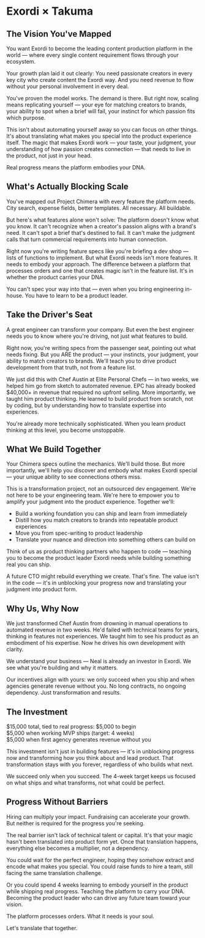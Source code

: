 # Exordi × Takuma

## The Vision You've Mapped

You want Exordi to become the leading content production platform in the world — where every single content requirement flows through your ecosystem.

Your growth plan laid it out clearly: You need passionate creators in every key city who create content the Exordi way. And you need revenue to flow without your personal involvement in every deal.

You've proven the model works. The demand is there. But right now, scaling means replicating yourself — your eye for matching creators to brands, your ability to spot when a brief will fail, your instinct for which passion fits which purpose. 

This isn't about automating yourself away so you can focus on other things. It's about translating what makes you special into the product experience itself. The magic that makes Exordi work — your taste, your judgment, your understanding of how passion creates connection — that needs to live in the product, not just in your head.

Real progress means the platform embodies your DNA.

## What's Actually Blocking Scale

You've mapped out Project Chimera with every feature the platform needs. City search, expense fields, better templates. All necessary. All buildable.

But here's what features alone won't solve: The platform doesn't know what you know. It can't recognize when a creator's passion aligns with a brand's need. It can't spot a brief that's destined to fail. It can't make the judgment calls that turn commercial requirements into human connection.

Right now you're writing feature specs like you're briefing a dev shop — lists of functions to implement. But what Exordi needs isn't more features. It needs to embody your approach. The difference between a platform that processes orders and one that creates magic isn't in the feature list. It's in whether the product carries your DNA.

You can't spec your way into that — even when you bring engineering in-house. You have to learn to be a product leader.

## Take the Driver's Seat

A great engineer can transform your company. But even the best engineer needs you to know where you're driving, not just what features to build.

Right now, you're writing specs from the passenger seat, pointing out what needs fixing. But you ARE the product — your instincts, your judgment, your ability to match creators to brands. We'll teach you to drive product development from that truth, not from a feature list.

We just did this with Chef Austin at Elite Personal Chefs — in two weeks, we helped him go from sketch to automated revenue. EPC has already booked $40,000+ in revenue that required no upfront selling. More importantly, we taught him product thinking. He learned to build product from scratch, not by coding, but by understanding how to translate expertise into experiences.

You're already more technically sophisticated. When you learn product thinking at this level, you become unstoppable.

## What We Build Together

Your Chimera specs outline the mechanics. We'll build those. But more importantly, we'll help you discover and embody what makes Exordi special — your unique ability to see connections others miss.

This is a transformation project, not an outsourced dev engagement. We're not here to be your engineering team. We're here to empower you to amplify your judgment into the product experience. Together we'll:
- Build a working foundation you can ship and learn from immediately
- Distill how you match creators to brands into repeatable product experiences
- Move you from spec-writing to product leadership
- Translate your nuance and direction into something others can build on

Think of us as product thinking partners who happen to code — teaching you to become the product leader Exordi needs while building something real you can ship.

A future CTO might rebuild everything we create. That's fine. The value isn't in the code — it's in unblocking your progress now and translating your judgment into product form.

## Why Us, Why Now

We just transformed Chef Austin from drowning in manual operations to automated revenue in two weeks. He'd failed with technical teams for years, thinking in features not experiences. We taught him to see his product as an embodiment of his expertise. Now he drives his own development with clarity.

We understand your business — Neal is already an investor in Exordi. We see what you're building and why it matters.

Our incentives align with yours: we only succeed when you ship and when agencies generate revenue without you. No long contracts, no ongoing dependency. Just transformation and results.

## The Investment

$15,000 total, tied to real progress:
$5,000 to begin  
$5,000 when working MVP ships (target: 4 weeks)  
$5,000 when first agency generates revenue without you

This investment isn't just in building features — it's in unblocking progress now and transforming how you think about and lead product. That transformation stays with you forever, regardless of who builds what next.

We succeed only when you succeed. The 4-week target keeps us focused on what ships and what transforms, not what could be perfect.

## Progress Without Barriers

Hiring can multiply your impact. Fundraising can accelerate your growth. But neither is required for the progress you're seeking.

The real barrier isn't lack of technical talent or capital. It's that your magic hasn't been translated into product form yet. Once that translation happens, everything else becomes a multiplier, not a dependency.

You could wait for the perfect engineer, hoping they somehow extract and encode what makes you special. You could raise funds to hire a team, still facing the same translation challenge.

Or you could spend 4 weeks learning to embody yourself in the product while shipping real progress. Teaching the platform to carry your DNA. Becoming the product leader who can drive any future team toward your vision.

The platform processes orders. What it needs is your soul.

Let's translate that together.